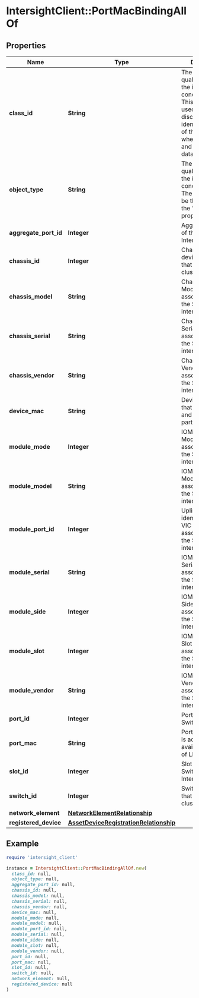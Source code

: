 # IntersightClient::PortMacBindingAllOf

## Properties

| Name | Type | Description | Notes |
| ---- | ---- | ----------- | ----- |
| **class_id** | **String** | The fully-qualified name of the instantiated, concrete type. This property is used as a discriminator to identify the type of the payload when marshaling and unmarshaling data. | [default to &#39;port.MacBinding&#39;] |
| **object_type** | **String** | The fully-qualified name of the instantiated, concrete type. The value should be the same as the &#39;ClassId&#39; property. | [default to &#39;port.MacBinding&#39;] |
| **aggregate_port_id** | **Integer** | Aggregate Port ID of the local Switch Interface. | [optional] |
| **chassis_id** | **Integer** | Chassis/FEX device idetifier that is local to a cluster. | [optional] |
| **chassis_model** | **String** | Chassis/Rack Model that is associated with the Switch/FEX interface. | [optional] |
| **chassis_serial** | **String** | Chassis/Rack Serial that is associated with the Switch/FEX interface. | [optional] |
| **chassis_vendor** | **String** | Chassis/Rack Vendor that is associated with the Switch/FEX interface. | [optional] |
| **device_mac** | **String** | Device ID value that is advertised and available as a part of LLDP TLV. | [optional] |
| **module_mode** | **Integer** | IOM/SIOC/Adapter Mode that is associated with the Switch/FEX interface. | [optional] |
| **module_model** | **String** | IOM/SIOC/Adapter Model that is associated with the Switch/FEX interface. | [optional] |
| **module_port_id** | **Integer** | Uplink port identifier of the VIC that is associated with the Switch/FEX interface. | [optional] |
| **module_serial** | **String** | IOM/SIOC/Adapter Serial that is associated with the Switch/FEX interface. | [optional] |
| **module_side** | **Integer** | IOM/SIOC/Adapter Side that is associated with the Switch/FEX interface. | [optional] |
| **module_slot** | **Integer** | IOM/SIOC/Adapter Slot that is associated with the Switch/FEX interface. | [optional] |
| **module_vendor** | **String** | IOM/SIOC/Adapter Vendor that is associated with the Switch/FEX interface. | [optional] |
| **port_id** | **Integer** | Port ID of the local Switch Interface. | [optional] |
| **port_mac** | **String** | Port ID value that is advertised and available as a part of LLDP TLV. | [optional] |
| **slot_id** | **Integer** | Slot ID of the local Switch slot Interface. | [optional] |
| **switch_id** | **Integer** | Switch Identifier that is local to a cluster. | [optional] |
| **network_element** | [**NetworkElementRelationship**](NetworkElementRelationship.md) |  | [optional] |
| **registered_device** | [**AssetDeviceRegistrationRelationship**](AssetDeviceRegistrationRelationship.md) |  | [optional] |

## Example

```ruby
require 'intersight_client'

instance = IntersightClient::PortMacBindingAllOf.new(
  class_id: null,
  object_type: null,
  aggregate_port_id: null,
  chassis_id: null,
  chassis_model: null,
  chassis_serial: null,
  chassis_vendor: null,
  device_mac: null,
  module_mode: null,
  module_model: null,
  module_port_id: null,
  module_serial: null,
  module_side: null,
  module_slot: null,
  module_vendor: null,
  port_id: null,
  port_mac: null,
  slot_id: null,
  switch_id: null,
  network_element: null,
  registered_device: null
)
```

